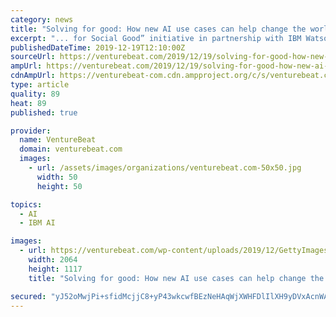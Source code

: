 ```yaml
---
category: news
title: "Solving for good: How new AI use cases can help change the world"
excerpt: "... for Social Good” initiative in partnership with IBM Watson Health. The program has developed biometric tracking for users similar to fitness tracking apps. For instance, consider an athlete who is seriously injured and prescribed opioids for the pain. Throughout treatment, AI software powered by Watson can be used to monitor biometrics ..."
publishedDateTime: 2019-12-19T12:10:00Z
sourceUrl: https://venturebeat.com/2019/12/19/solving-for-good-how-new-ai-use-cases-can-help-change-the-world/
ampUrl: https://venturebeat.com/2019/12/19/solving-for-good-how-new-ai-use-cases-can-help-change-the-world/amp/
cdnAmpUrl: https://venturebeat-com.cdn.ampproject.org/c/s/venturebeat.com/2019/12/19/solving-for-good-how-new-ai-use-cases-can-help-change-the-world/amp/
type: article
quality: 89
heat: 89
published: true

provider:
  name: VentureBeat
  domain: venturebeat.com
  images:
    - url: /assets/images/organizations/venturebeat.com-50x50.jpg
      width: 50
      height: 50

topics:
  - AI
  - IBM AI

images:
  - url: https://venturebeat.com/wp-content/uploads/2019/12/GettyImages-629555130.jpg?fit=2064%2C1117&amp;strip=all
    width: 2064
    height: 1117
    title: "Solving for good: How new AI use cases can help change the world"

secured: "yJ52oMwjPi+sfidMcjjC8+yP43wkcwfBEzNeHAqWjXWHFDlIlXH9yDVxAcnWAoDFxN3e48IzcYZCqrrOIDmeCZpFiLUcYimpFoFOehHIv78MKqGk2VeA6UslXfZXsFcNMQ2Y0uOcYaSdI1OIM1f6kz/RSVNF5rEc03v7oMQD2pyiASxIQhOt56yoQYzwYWc9ZdWCiWden+DVsz5/ZkiURPp/SrxxVpA7j6TEt/PUiiM0KboaxmFc7RH/oMI/m5vVQTrc47gjeKg0DkHJRPzoXw==;zxLxIednLLZUeCPl/A+/aQ=="
---
```


